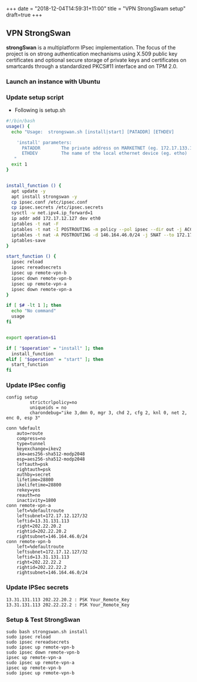 +++
date = "2018-12-04T14:59:31+11:00"
title = "VPN StrongSwam setup"
draft=true
+++


## VPN StrongSwan

**strongSwan** is a multiplatform IPsec implementation. The focus of the project is on strong authentication mechanisms using X.509 public key certificates and optional secure storage of private keys and certificates on smartcards through a standardized PKCS#11 interface and on TPM 2.0.

### Launch an instance with Ubuntu

### Update setup script

* Following is setup.sh

```bash
#!/bin/bash
usage() {
  echo "Usage:  strongswan.sh [install|start] [PATADDR] [ETHDEV]

    'install' parameters:
      PATADDR        The private address on MARKETNET (eg. 172.17.133.10)
      ETHDEV         The name of the local ethernet device (eg. etho)
   "
  exit 1
}


install_function () {
  apt update -y
  apt install strongswan -y
  cp ipsec.conf /etc/ipsec.conf
  cp ipsec.secrets /etc/ipsec.secrets
  sysctl -w net.ipv4.ip_forward=1
  ip addr add 172.17.12.127 dev eth0
  iptables -t nat -F
  iptables -t nat -I POSTROUTING -m policy --pol ipsec --dir out -j ACCEPT
  iptables -t nat -A POSTROUTING -d 146.164.46.0/24 -j SNAT --to 172.17.12.127
  iptables-save
}

start_function () {
  ipsec reload
  ipsec rereadsecrets
  ipsec up remote-vpn-b
  ipsec down remote-vpn-b
  ipsec up remote-vpn-a
  ipsec down remote-vpn-a
}

if [ $# -lt 1 ]; then
  echo "No command"
  usage
fi


export operation=$1

if [ "$operation" = "install" ]; then
  install_function
elif [ "$operation" = "start" ]; then
  start_function
fi
```

### Update IPSec config

```
config setup
         strictcrlpolicy=no
         uniqueids = no
         charondebug="ike 3,dmn 0, mgr 3, chd 2, cfg 2, knl 0, net 2, enc 0, esp 3"

conn %default
    auto=route
    compress=no
    type=tunnel
    keyexchange=ikev2
    ike=aes256-sha512-modp2048
    esp=aes256-sha512-modp2048
    leftauth=psk
    rightauth=psk
    authby=secret
    lifetime=28800
    ikelifetime=28800
    rekey=yes
    reauth=no
    inactivity=1800
conn remote-vpn-a
    left=%defaultroute
    leftsubnet=172.17.12.127/32
    leftid=13.31.131.113
    right=202.22.20.2
    rightid=202.22.20.2
    rightsubnet=146.164.46.0/24
conn remote-vpn-b
    left=%defaultroute
    leftsubnet=172.17.12.127/32
    leftid=13.31.131.113
    right=202.22.22.2
    rightid=202.22.22.2
    rightsubnet=146.164.46.0/24
```

### Update IPSec secrets

```
13.31.131.113 202.22.20.2 : PSK Your_Remote_Key
13.31.131.113 202.22.22.2 : PSK Your_Remote_Key
```


### Setup  & Test StrongSwan

```
sudo bash strongswan.sh install
sudo ipsec reload
sudo ipsec rereadsecrets
sudo ipsec up remote-vpn-b
sudo ipsec down remote-vpn-b
ipsec up remote-vpn-a
sudo ipsec up remote-vpn-a
ipsec up remote-vpn-b
sudo ipsec up remote-vpn-b

```